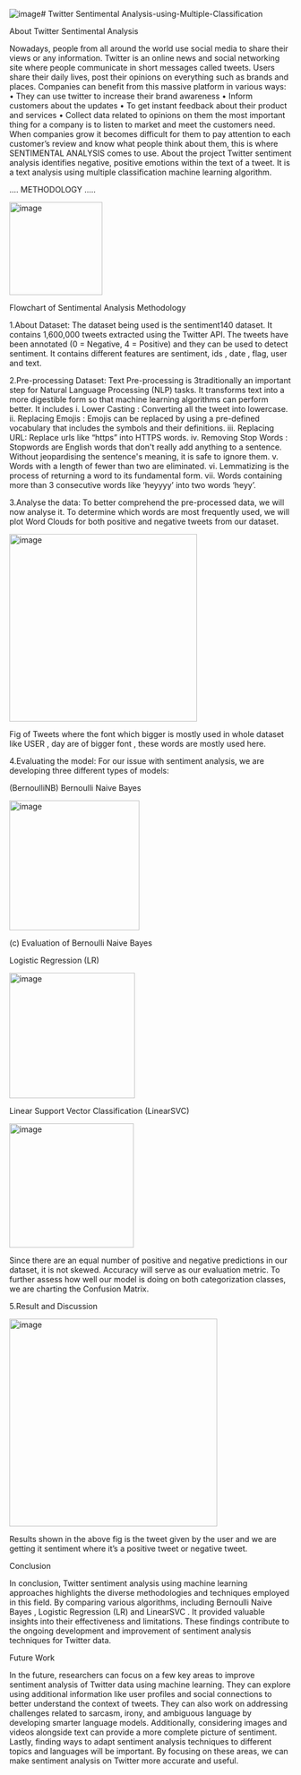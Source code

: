 ![image](https://github.com/Iamkrmayank/TSAnalysis-using-Multiple-Classification/assets/103871423/eed6cee1-805b-4762-9934-2d9fb187bcaa)# Twitter Sentimental Analysis-using-Multiple-Classification

About Twitter Sentimental Analysis

Nowadays, people from all around the world use social media to share their views or any information. 
Twitter is an online news and social networking site where people communicate in short messages called tweets.
Users share their daily lives, post their opinions on everything such as brands and places. 
Companies can benefit from this massive platform in various ways: 
• They can use twitter to increase their brand awareness 
• Inform customers about the updates 
• To get instant feedback about their product and services 
• Collect data related to opinions on them the most important thing for a company is to listen to market and meet the customers need.
When companies grow it becomes difficult for them to pay attention to each customer’s review and know what people think about them, this is where SENTIMENTAL ANALYSIS comes to use. 
About the project Twitter sentiment analysis identifies negative, positive emotions within the text of a tweet. It is a text analysis using multiple classification machine learning algorithm.

.... METHODOLOGY .....

<img width="166" alt="image" src="https://github.com/Iamkrmayank/TSAnalysis-using-Multiple-Classification/assets/103871423/96d81964-65c4-4cbb-a5ca-a32ac4970c70">

Flowchart of Sentimental Analysis Methodology

1.About Dataset:
The dataset being used is the sentiment140 dataset. It contains 1,600,000 tweets extracted using the Twitter API. The tweets have been annotated (0 = Negative, 4 = Positive) and they can be used to detect sentiment.
It contains different features are sentiment, ids ,  date , flag, user and  text.

2.Pre-processing Dataset:
Text Pre-processing is 3traditionally an important step for Natural Language Processing (NLP) tasks. It transforms text into a more digestible form so that machine learning algorithms can perform better.
It includes 
i. Lower Casting : Converting all the tweet into lowercase.
ii. Replacing Emojis : Emojis can be replaced by using a pre-defined vocabulary that includes the symbols and their definitions.
iii. Replacing URL: Replace urls like “https” into HTTPS words.
iv. Removing Stop Words : Stopwords are English words that don't really add anything to a sentence. Without jeopardising the sentence's meaning, it is safe to ignore them.
v. Words with a length of fewer than two are eliminated.
vi. Lemmatizing is the process of returning a word to its fundamental form.
vii. Words containing more than 3 consecutive words like ‘heyyyy’ into two words ‘heyy’.

3.Analyse the data:
To better comprehend the pre-processed data, we will now analyse it.
To determine which words are most frequently used, we will plot Word Clouds for both positive and negative tweets from our dataset.

<img width="335" alt="image" src="https://github.com/Iamkrmayank/TSAnalysis-using-Multiple-Classification/assets/103871423/a10450f9-7c56-4705-b2ac-995236268a9f">

Fig of Tweets  where the font which bigger is mostly used in whole dataset like USER , day are of bigger font , these words are mostly used here.


4.Evaluating the model:
For our issue with sentiment analysis, we are developing three different types of models:

(BernoulliNB) Bernoulli Naive Bayes

<img width="232" alt="image" src="https://github.com/Iamkrmayank/TSAnalysis-using-Multiple-Classification/assets/103871423/609472bb-c7f4-48a3-ab1b-badd963271fe">

(c) Evaluation of Bernoulli Naive Bayes

Logistic Regression (LR) 

<img width="224" alt="image" src="https://github.com/Iamkrmayank/TSAnalysis-using-Multiple-Classification/assets/103871423/8bb46a58-f4fa-4b36-b82a-57a7c79e4eed">

Linear Support Vector Classification (LinearSVC)

<img width="222" alt="image" src="https://github.com/Iamkrmayank/TSAnalysis-using-Multiple-Classification/assets/103871423/0c7904a1-62f5-49d0-9657-9bf2ad4f2cb8">

Since there are an equal number of positive and negative predictions in our dataset, it is not skewed.
Accuracy will serve as our evaluation metric. To further assess how well our model is doing on both categorization classes, 
we are charting the Confusion Matrix.

5.Result and Discussion

<img width="371" alt="image" src="https://github.com/Iamkrmayank/TSAnalysis-using-Multiple-Classification/assets/103871423/9432cbd3-26c7-4aab-a928-e276a4fb23db">

Results shown in the above fig is the tweet given by the user and we are getting it sentiment where it’s a positive tweet or negative tweet.

Conclusion

In conclusion, Twitter sentiment analysis using machine learning approaches highlights the diverse methodologies and techniques employed in this field. 
By comparing various algorithms, including Bernoulli Naive Bayes , Logistic Regression (LR) and LinearSVC  . 
It provided valuable insights into their effectiveness and limitations.
These findings contribute to the ongoing development and improvement of sentiment analysis techniques for Twitter data.

Future Work

In the future, researchers can focus on a few key areas to improve sentiment analysis of Twitter data using machine learning.
They can explore using additional information like user profiles and social connections to better understand the context of tweets. 
They can also work on addressing challenges related to sarcasm, irony, and ambiguous language by developing smarter language models.
Additionally, considering images and videos alongside text can provide a more complete picture of sentiment.
Lastly, finding ways to adapt sentiment analysis techniques to different topics and languages will be important. 
By focusing on these areas, we can make sentiment analysis on Twitter more accurate and useful.
